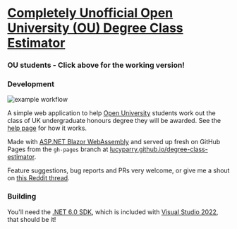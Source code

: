 ﻿# <a href="https://lucyparry.github.io/degree-class-estimator/">Completely Unofficial Open University (OU) Degree Class Estimator</a>
 
 ### OU students - Click above for the working version!
 
 ### Development

![example workflow](https://github.com/LucyParry/degree-class-estimator/actions/workflows/main.yml/badge.svg)

A simple web application to help <a href="https://www.open.ac.uk">Open University</a> students work out the class of UK undergraduate honours degree they will be awarded. See the <a href="https://lucyparry.github.io/degree-class-estimator/">help page</a> for how it works.

Made with <a href="https://dotnet.microsoft.com/apps/aspnet/web-apps/blazor">ASP.NET Blazor WebAssembly</a> and served up fresh on GitHub Pages from the `gh-pages` branch at <a href="https://lucyparry.github.io/degree-class-estimator/">lucyparry.github.io/degree-class-estimator</a>.

Feature suggestions, bug reports and PRs very welcome, or give me a shout on <a href="https://www.reddit.com/r/OpenUniversity/comments/tkg1ft/alternative_degree_class_calculator/">this Reddit thread</a>.

### Building

You'll need the <a href="https://dotnet.microsoft.com/en-us/download/dotnet/6.0">.NET 6.0 SDK</a>, which is included with <a href="https://visualstudio.microsoft.com/vs/">Visual Studio 2022</a>, that should be it!
